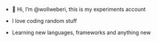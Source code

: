- 👋 Hi, I’m @wollweberi, this is my experiments account
  
- I love coding random stuff
- Learning new languages, frameworks and anything new

  
<!---
wollweberi/wollweberi is a ✨ special ✨ repository because its `README.md` (this file) appears on your GitHub profile.
You can click the Preview link to take a look at your changes.
--->
